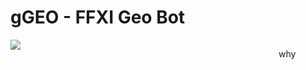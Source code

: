# gGEO - FFXI Geo Bot
<div style="overflow:hidden;display:block;">
	<div style="float:left;width:25%;">
		<img src="https://i.imgur.com/jWqFHQ9.png"></img>
	</div>
	<div style="float:right;width:75px;">
		<p>why</p>
	</div>
</div>